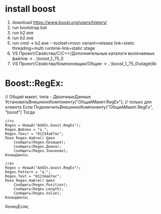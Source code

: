 # install boost
1. download https://www.boost.org/users/history/
2. run bootstrap.bat
3. run b2.exe
4. run b2.exe 
5. run cmd -> b2.exe --toolset=msvc variant=release link=static threading=multi runtime-link=static stage
6. VS Проект/Свойства/С/С++/Дополнительные каталоги включаемых файлов -> ..\boost_1_75_0
7. VS Проект/Свойства/Компоновщик/Общие -> ..\boost_1_75_0\stage\lib

# Boost::RegEx:

// Общий макет, типа - ДвоичныеДанные
УстановитьВнешнююКомпоненту("ОбщийМакет.RegEx"); // только для клиента
Если ПодключитьВнешнююКомпоненту("ОбщийМакет.RegEx", "boost") Тогда
	
	//ru
	Regex = Новый("AddIn.boost.RegEx");
	Regex.Шаблон = "а.";
	Regex.Текст = "01234аё7ас";
	Пока Regex.Найти() Цикл 
		Сообщить(Regex.Позиция);
		Сообщить(Regex.Длина);
		Сообщить(Regex.Значение);
	КонецЦикла;
	
	//en
	Regex = Новый("AddIn.boost.RegEx");
	Regex.Pattern = "а.";
	Regex.Text = "01234аё7ас";
	Пока Regex.Найти() Цикл 
		Сообщить(Regex.Position);
		Сообщить(Regex.Length);
		Сообщить(Regex.Value);
	КонецЦикла;

КонецЕсли;